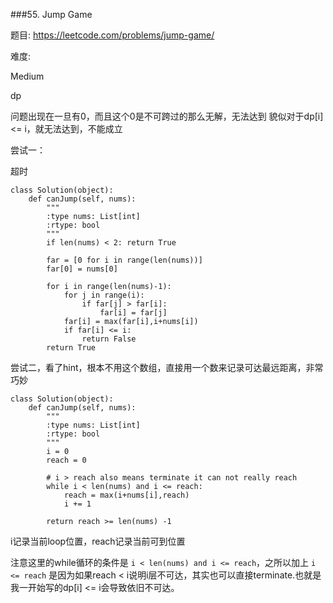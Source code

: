 ###55. Jump Game

题目:
<https://leetcode.com/problems/jump-game/>


难度:

Medium

dp


问题出现在一旦有0，而且这个0是不可跨过的那么无解，无法达到
貌似对于dp[i] <= i，就无法达到，不能成立


尝试一：

超时

```
class Solution(object):
    def canJump(self, nums):
        """
        :type nums: List[int]
        :rtype: bool
        """
        if len(nums) < 2: return True

        far = [0 for i in range(len(nums))]
        far[0] = nums[0]

        for i in range(len(nums)-1):
        	for j in range(i):
        		if far[j] > far[i]:
        			far[i] = far[j]
        	far[i] = max(far[i],i+nums[i])
        	if far[i] <= i:
        		return False
        return True
```

尝试二，看了hint，根本不用这个数组，直接用一个数来记录可达最远距离，非常巧妙


```
class Solution(object):
    def canJump(self, nums):
        """
        :type nums: List[int]
        :rtype: bool
        """
        i = 0
        reach = 0

        # i > reach also means terminate it can not really reach 
        while i < len(nums) and i <= reach:
        	reach = max(i+nums[i],reach)
        	i += 1

        return reach >= len(nums) -1
```

i记录当前loop位置，reach记录当前可到位置

注意这里的while循环的条件是 `i < len(nums) and i <= reach`，之所以加上 `i <= reach` 是因为如果reach < i说明i层不可达，其实也可以直接terminate.也就是我一开始写的dp[i] <= i会导致依旧不可达。